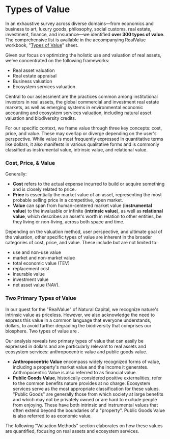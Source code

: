# Types of Value

In an exhaustive survey across diverse domains—from economics and business to art, luxury goods, philosophy, social customs, real estate, investment, finance, and insurance—we identified **over 300 types of value**. The comprehensive list is available in the accompanying RealValue workbook, "[Types of Value](https://docs.google.com/spreadsheets/d/e/2PACX-1vQwj56Qg699KpORHt\_jm3YA43PAvEbwJuETykHpRhxM7YQ0ErbGIKcPZ0bc0a6R3mQlLx4rDGNTPCSy/pubhtml?gid=41126094\&single=true)" sheet.

Given our focus on optimizing the holistic use and valuation of real assets, we've concentrated on the following frameworks:&#x20;

* Real asset valuation
* Real estate appraisal
* Business valuation
* Ecosystem services valuation

Central to our assessment are the practices common among institutional investors in real assets, the global commercial and investment real estate markets, as well as emerging systems in environmental economic accounting and ecosystem services valuation, including natural asset valuation and biodiversity credits.

For our specific context, we frame value through three key concepts: cost, price, and value. These may overlap or diverge depending on the user's perspective. While value is most frequently expressed in quantitative terms like dollars, it also manifests in various qualitative forms and is commonly classified as instrumental value, intrinsic value, and relational value.

### Cost, Price, & Value

Generally:

* **Cost** refers to the actual expense incurred to build or acquire something and is closely related to price.
* **Price** is essentially the market value of an asset, representing the most probable selling price in a competitive, open market.
* **Value** can span from human-centered market value (**instrumental value**) to the invaluable or infinite (**intrinsic value**), as well as **relational value**, which describes an asset's worth in relation to other entities, be they living or non-living, across both space and time.

Depending on the valuation method, user perspective, and ultimate goal of the valuation, other specific types of value are inherent in the broader categories of cost, price, and value. These include but are not limited to:&#x20;

* use and non-use value
* market and non-market value
* total economic value (TEV)
* replacement cost
* insurable value
* investment value
* net asset value (NAV).

### Two Primary Types of Value

In our quest for the "RealValue" of Natural Capital, we recognize nature's intrinsic value as priceless. However, we also acknowledge the need to express this value in a common language that everyone understands, dollars, to avoid further degrading the biodiversity that comprises our biosphere. Two types of value are .

Our analysis reveals two primary types of value that can easily be expressed in dollars and are particularly relevant to real assets and ecosystem services: anthropocentric value and public goods value.

* **Anthropocentric Value** encompass widely recognized forms of value, including a property's market value and the income it generates. Anthropocentric Value is also referred to as financial value.
* **Public Goods Value**, historically considered positive externalities, refer to the common benefits nature provides at no charge. Ecosystem services serve as the most appropriate classification for these values. "Public Goods" are generally those from which society at large benefits and which may not be privately owned or are hard to exclude people from enjoying. These have both intrinsic and instrumental values that often extend beyond the boundaries of a "property".  Public Goods Value is also referred to as economic value.

The following "Valuation Methods" section elaborates on how these values are quantified, focusing on real assets and ecosystem services. &#x20;
